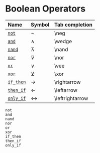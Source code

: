 
# Boolean Operators

| Name               | Symbol | Tab completion   |
|:-------------------|:-------|:-----------------|
| [`not`](@ref)      | ¬      | \\neg            |
| [`and`](@ref)      | ∧      | \\wedge          |
| [`nand`](@ref)     | ⊼      | \\nand           |
| [`nor`](@ref)      | ⊽      | \\nor            |
| [`or`](@ref)       | ∨      | \\vee            |
| [`xor`](@ref)      | ⊻      | \\xor            |
| [`if_then`](@ref)  | →      | \\rightarrow     |
| [`then_if`](@ref)  | ←      | \\leftarrow      |
| [`only_if`](@ref)  | ↔      | \\leftrightarrow |

```@docs
not
and
nand
nor
or
xor
if_then
then_if
only_if
```
